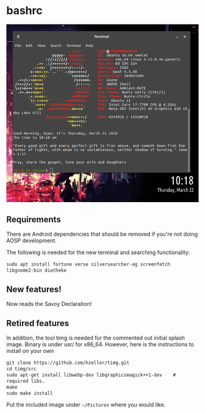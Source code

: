 # bashrc
![](https://github.com/rrmhearts/bashrc/blob/master/example.png)

## Requirements

There are Android dependencies that should be removed if you're not doing AOSP development.

The following is needed for the new terminal and searching functionality:
```
sudo apt install fortune verse silversearcher-ag screenfetch libgnome2-bin diatheke
```

## New features!
Now reads the Savoy Declaration!

## Retired features
In addition, the tool timg is needed for the commented out initial splash image. Binary is under usr/ for x86_64. However, here is the instructions to install on your own
```
git clone https://github.com/hzeller/timg.git
cd timg/src
sudo apt-get install libwebp-dev libgraphicsmagick++1-dev    # required libs.
make
sudo make install
```

Put the included image under `~/Pictures` where you would like.
